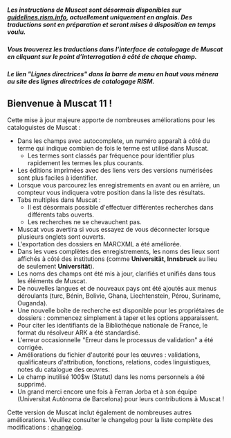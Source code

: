 ##### Les instructions de Muscat sont désormais disponibles sur [guidelines.rism.info](https://guidelines.rism.info/index.html), actuellement uniquement en anglais. Des traductions sont en préparation et seront mises à disposition en temps voulu.

##### Vous trouverez les traductions dans l’interface de catalogage de Muscat en cliquant sur le point d’interrogation à côté de chaque champ.

##### Le lien "Lignes directrices" dans la barre de menu en haut vous mènera au site des lignes directrices de catalogage RISM.

## Bienvenue à Muscat 11 !  
Cette mise à jour majeure apporte de nombreuses améliorations pour les cataloguistes de Muscat :

* Dans les champs avec autocomplete, un numéro apparaît à côté du terme qui indique combien de fois le terme est utilisé dans Muscat.
  * Les termes sont classés par fréquence pour identifier plus rapidement les termes les plus courants.
* Les éditions imprimées avec des liens vers des versions numérisées sont plus faciles à identifier.
* Lorsque vous parcourez les enregistrements en avant ou en arrière, un compteur vous indiquera votre position dans la liste des résultats.
* Tabs multiples dans Muscat :
  * Il est désormais possible d'effectuer différentes recherches dans différents tabs ouverts.
  * Les recherches ne se chevauchent pas.
* Muscat vous avertira si vous essayez de vous déconnecter lorsque plusieurs onglets sont ouverts.
* L'exportation des dossiers en MARCXML a été améliorée.
* Dans les vues complètes des enregistrements, les noms des lieux sont affichés à côté des institutions (comme **Universität, Innsbruck** au lieu de seulement **Universität**).
* Les noms des champs ont été mis à jour, clarifiés et unifiés dans tous les éléments de Muscat.
* De nouvelles langues et de nouveaux pays ont été ajoutés aux menus déroulants (turc, Bénin, Bolivie, Ghana, Liechtenstein, Pérou, Suriname, Ouganda).
* Une nouvelle boîte de recherche est disponible pour les propriétaires de dossiers : commencez simplement à taper et les options apparaissent.
* Pour citer les identifiants de la Bibliothèque nationale de France, le format du résolveur ARK a été standardisé.
* L'erreur occasionnelle "Erreur dans le processus de validation" a été corrigée.
* Améliorations du fichier d'autorité pour les œuvres : validations, qualificateurs d'attribution, fonctions, relations, codes linguistiques, notes du catalogue des œuvres.
* Le champ inutilisé 100$w (Statut) dans les noms personnels a été supprimé.
* Un grand merci encore une fois à Ferran Jorba et à son équipe (Universitat Autònoma de Barcelona) pour leurs contributions à Muscat !

Cette version de Muscat inclut également de nombreuses autres améliorations. Veuillez consulter le changelog pour la liste complète des modifications : [changelog](https://github.com/rism-digital/muscat/blob/master/CHANGELOG).